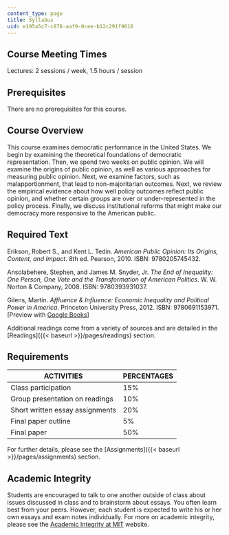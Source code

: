 ```yaml
---
content_type: page
title: Syllabus
uid: e195a5c7-c878-aaf9-0cee-b12c291f9616
---
```


Course Meeting Times
--------------------

Lectures: 2 sessions / week, 1.5 hours / session

Prerequisites
-------------

There are no prerequisites for this course.

Course Overview
---------------

This course examines democratic performance in the United States. We begin by examining the theoretical foundations of democratic representation. Then, we spend two weeks on public opinion. We will examine the origins of public opinion, as well as various approaches for measuring public opinion. Next, we examine factors, such as malapportionment, that lead to non-majoritarian outcomes. Next, we review the empirical evidence about how well policy outcomes reflect public opinion, and whether certain groups are over or under-represented in the policy process. Finally, we discuss institutional reforms that might make our democracy more responsive to the American public.

Required Text
-------------

Erikson, Robert S., and Kent L. Tedin. _American Public Opinion: Its Origins, Content, and Impact_. 8th ed. Pearson, 2010. ISBN: 9780205745432.

Ansolabehere, Stephen, and James M. Snyder, Jr. _The End of Inequality: One Person, One Vote and the Transformation of American Politics_. W. W. Norton & Company, 2008. ISBN: 9780393931037.

Gilens, Martin. _Affluence & Influence: Economic Inequality and Political Power in America_. Princeton University Press, 2012. ISBN: 9780691153971. \[Preview with [Google Books](http://books.google.com/books?id=_hxXpVlF8XYC&pg=PAfrontcover)\]

Additional readings come from a variety of sources and are detailed in the [Readings]({{< baseurl >}}/pages/readings) section.

Requirements
------------

| ACTIVITIES | PERCENTAGES |
| --- | --- |
| Class participation | 15% |
| Group presentation on readings | 10% |
| Short written essay assignments | 20% |
| Final paper outline | 5% |
| Final paper | 50% 

For further details, please see the [Assignments]({{< baseurl >}}/pages/assignments) section.

Academic Integrity
------------------

Students are encouraged to talk to one another outside of class about issues discussed in class and to brainstorm about essays. You often learn best from your peers. However, each student is expected to write his or her own essays and exam notes individually. For more on academic integrity, please see the [Academic Integrity at MIT](http://integrity.mit.edu/) website.